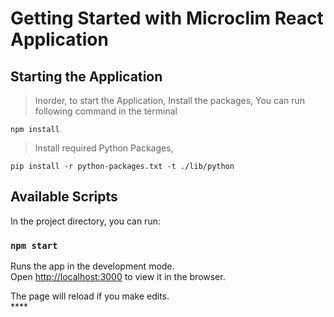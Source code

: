 # Getting Started with Microclim React Application



## Starting the Application

> Inorder, to start the Application, Install the packages,
You can run following command in the terminal

```
npm install 
```

> Install required Python Packages,

```
pip install -r python-packages.txt -t ./lib/python
```

## Available Scripts

In the project directory, you can run:

### `npm start`

Runs the app in the development mode.<br>
Open [http://localhost:3000](http://localhost:3000) to view it in the browser.

The page will reload if you make edits.<br>****
